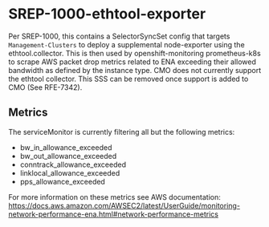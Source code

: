 # SREP-1000-ethtool-exporter

Per SREP-1000, this contains a SelectorSyncSet config that targets `Management-Clusters` to deploy a supplemental node-exporter using the ethtool.collector. This is then used by openshift-monitoring prometheus-k8s to scrape AWS packet drop metrics related to ENA exceeding their allowed bandwidth as defined by the instance type.
CMO does not currently support the ethtool collector. This SSS can be removed once support is added to CMO (See RFE-7342).

## Metrics

The serviceMonitor is currently filtering all but the following metrics:

- bw_in_allowance_exceeded
- bw_out_allowance_exceeded
- conntrack_allowance_exceeded
- linklocal_allowance_exceeded
- pps_allowance_exceeded

For more information on these metrics see AWS documentation:
https://docs.aws.amazon.com/AWSEC2/latest/UserGuide/monitoring-network-performance-ena.html#network-performance-metrics